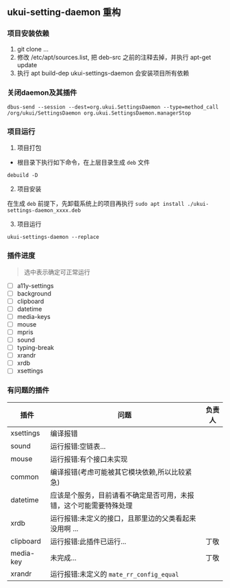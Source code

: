 ## ukui-setting-daemon 重构

### 项目安装依赖

1. git clone ...
2. 修改 /etc/apt/sources.list, 把 deb-src 之前的注释去掉，并执行 apt-get update
2. 执行 apt build-dep ukui-settings-daemon 会安装项目所有依赖

### 关闭daemon及其插件

```shell
dbus-send --session --dest=org.ukui.SettingsDaemon --type=method_call /org/ukui/SettingsDaemon org.ukui.SettingsDaemon.managerStop
```

### 项目运行

1. 项目打包

- 根目录下执行如下命令，在上层目录生成 `deb` 文件

```shell
debuild -D
```

2. 项目安装

在生成 `deb` 前提下，先卸载系统上的项目再执行 `sudo apt install ./ukui-settings-daemon_xxxx.deb`

3. 项目运行

`ukui-settings-daemon --replace`

### 插件进度

> 选中表示确定可正常运行

- [ ] a11y-settings
- [ ] background
- [ ] clipboard
- [ ] datetime
- [ ] media-keys
- [ ] mouse
- [ ] mpris
- [ ] sound
- [ ] typing-break
- [ ] xrandr
- [ ] xrdb
- [ ] xsettings

### 有问题的插件

| 插件 | 问题 | 负责人 |
| --- | --- | --- |
| xsettings | 编译报错| |
| sound | 运行报错:空链表... | |
| mouse | 运行报错:有个接口未实现 | |
| common | 编译报错(考虑可能被其它模块依赖,所以比较紧急) | |
| datetime | 应该是个服务，目前请看不确定是否可用，未报错，这个可能需要特殊处理 | |
| xrdb | 运行报错:未定义的接口，且那里边的父类看起来没用啊 ...| |
| clipboard | 运行报错:此插件已运行...| 丁敬 |
| media-key | 未完成...| 丁敬 |
| xrandr | 运行报错:未定义的 `mate_rr_config_equal` | |
